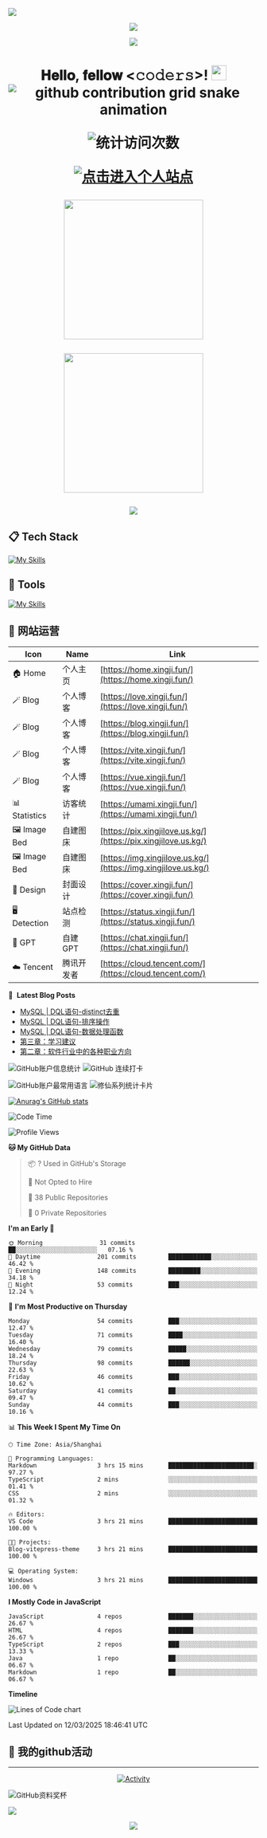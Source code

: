 [<img src="./static/hello.png">](https://home.xingji.fun/)

<p align="center">
<img src="https://capsule-render.vercel.app/api?type=waving&color=timeGradient&height=300&&section=header&text=HI%20THERE!&fontSize=90&fontAlign=50&fontAlignY=30&desc=I%20AM%20XINGJI%20%F0%9F%91%8B&descAlign=50&descSize=30&descAlignY=60&animation=twinkling" />
</p>

<p align="center">
<img src="https://readme-typing-svg.demolab.com?font=Orbitron&size=25&pause=1000&center=true&vCenter=true&random=false&width=600&lines=Welcome+to+my+GitHub+profile+page!;I+am+XINGJI+obsessed+with+programming!" />
</p>

<h1 align="center">𝐇𝐞𝐥𝐥𝐨, 𝐟𝐞𝐥𝐥𝐨𝐰 <𝚌𝚘𝚍𝚎𝚛𝚜></𝚌𝚘𝚍𝚎𝚛𝚜>! <img src="./static/image.gif" width="30px" alt=""><br>
 
<picture>
  <source media="(prefers-color-scheme: dark)" srcset="https://raw.githubusercontent.com/XingJi-love/XingJi-love//output/github-contribution-grid-snake-dark.svg">
  <source media="(prefers-color-scheme: light)" srcset="https://raw.githubusercontent.com/XingJi-love/XingJi-love/output/github-contribution-grid-snake.svg">
  <img alt="github contribution grid snake animation" src="https://raw.githubusercontent.com/XingJi-love/XingJi-love/output/github-contribution-grid-snake.svg">
</picture>

![ 统计访问次数](https://profile-counter.glitch.me/XingJi-love/count.svg)

[<img src="./static/icons.png" alt="点击进入个人站点">](https://home.xingji.fun)

<p align="center"><img align="center" width="280" src="./static/menu-logo.svg#gh-dark-mode-only"/></p>
<p align="center"><img align="center" width="280" src="./static/menu-logo-light.svg#gh-light-mode-only"/></p>

<p align="center">
  <a href="https://skillicons.dev">
    <img src="https://skillicons.dev/icons?i=github,git,c,java,js,css,kali,ubuntu,linux,idea,eclipse,vscode,visualstudio,webstorm,sublime,vercel,netlify" />
  </a>
</p>

## 📋 Tech Stack

[![My Skills](https://skillicons.dev/icons?i=c,go,rust,python,arduino,lua,nodejs,php,react,next,vue,nuxt,angular,express,tailwindcss,redux,bootstrap,html,css,js,jquery,ts,less,scss,fastapi,django,flask,pytorch,tensorflow,opencv,qt,electron,tauri,threejs)](https://skillicons.dev)

## 🔨 Tools

[![My Skills](https://skillicons.dev/icons?i=mysql,sqlite,redis,postgresql,rabbitmq,docker,kubernetes,nginx,git,npm,pnpm,yarn,vite,vitest,webpack,babel,cmake,anaconda,github,grafana,githubactions,jenkins,figma,aws,azure,gcp,cloudflare,vercel,netlify,heroku)](https://skillicons.dev)

## 📲 网站运营

| Icon         | Name             | Link                                               |
|--------------|------------------|----------------------------------------------------|
| 🏠 Home      | 个人主页         | [https://home.xingji.fun/](https://home.xingji.fun/)  |
| 🪄 Blog      | 个人博客         | [https://love.xingji.fun/](https://love.xingji.fun/) |
| 🪄 Blog      | 个人博客         | [https://blog.xingji.fun/](https://blog.xingji.fun/) |
| 🪄 Blog      | 个人博客         | [https://vite.xingji.fun/](https://vite.xingji.fun/) |
| 🪄 Blog      | 个人博客         | [https://vue.xingji.fun/](https://vue.xingji.fun/) |
| 📊 Statistics| 访客统计         | [https://umami.xingji.fun/](https://umami.xingji.fun/) |
| 🖼️ Image Bed | 自建图床         | [https://pix.xingjilove.us.kg/](https://pix.xingjilove.us.kg/) |  
| 🖼️ Image Bed | 自建图床         | [https://img.xingjilove.us.kg/](https://img.xingjilove.us.kg/) |  
| 🎨 Design    | 封面设计         | [https://cover.xingji.fun/](https://cover.xingji.fun/) |
| 🖥️ Detection | 站点检测         | [https://status.xingji.fun/](https://status.xingji.fun/) |
| 🤖 GPT       | 自建GPT          | [https://chat.xingji.fun/](https://chat.xingji.fun/) |
| ☁️ Tencent   | 腾讯开发者       | [https://cloud.tencent.com/](https://cloud.tencent.com/) |

📕 &nbsp;**Latest Blog Posts**
<!-- BLOG-POST-LIST:START -->
- [MySQL | DQL语句-distinct去重](https://vite.xingji.fun/Notes/MySQL/DQL语句-distinct去重.html)
- [MySQL | DQL语句-排序操作](https://vite.xingji.fun/Notes/MySQL/DQL语句-排序操作.html)
- [MySQL | DQL语句-数据处理函数](https://vite.xingji.fun/Notes/MySQL/DQL语句-数据处理函数.html)
- [第三章：学习建议](https://vite.xingji.fun/CS/学习建议.html)
- [第二章：软件行业中的各种职业方向](https://vite.xingji.fun/CS/软件行业中的各种职业方向.html)
<!-- BLOG-POST-LIST:END -->

![GitHub账户信息统计](https://github-readme-stats.vercel.app/api?username=XingJi-love&show_icons=true&theme=tokyonight)                         ![GitHub 连续打卡](https://streak-stats.demolab.com/?user=XingJi-love)

![GitHub账户最常用语言](https://github-readme-stats.vercel.app/api/top-langs/?username=XingJi-love&theme=tokyonight)                            ![修仙系列统计卡片](https://github-immortality.vercel.app/api?username=XingJi-love)

[![Anurag's GitHub stats](https://github-readme-stats.vercel.app/api?username=XingJi-love)](https://github.com/anuraghazra/github-readme-stats)

<!--START_SECTION:waka-->
![Code Time](http://img.shields.io/badge/Code%20Time-24%20hrs%2051%20mins-blue)

![Profile Views](http://img.shields.io/badge/Profile%20Views-0-blue)

**🐱 My GitHub Data** 

> 📦 ? Used in GitHub's Storage 
 > 
> 🚫 Not Opted to Hire
 > 
> 📜 38 Public Repositories 
 > 
> 🔑 0 Private Repositories 
 > 
**I'm an Early 🐤** 

```text
🌞 Morning                31 commits          ██░░░░░░░░░░░░░░░░░░░░░░░   07.16 % 
🌆 Daytime                201 commits         ████████████░░░░░░░░░░░░░   46.42 % 
🌃 Evening                148 commits         █████████░░░░░░░░░░░░░░░░   34.18 % 
🌙 Night                  53 commits          ███░░░░░░░░░░░░░░░░░░░░░░   12.24 % 
```
📅 **I'm Most Productive on Thursday** 

```text
Monday                   54 commits          ███░░░░░░░░░░░░░░░░░░░░░░   12.47 % 
Tuesday                  71 commits          ████░░░░░░░░░░░░░░░░░░░░░   16.40 % 
Wednesday                79 commits          █████░░░░░░░░░░░░░░░░░░░░   18.24 % 
Thursday                 98 commits          ██████░░░░░░░░░░░░░░░░░░░   22.63 % 
Friday                   46 commits          ███░░░░░░░░░░░░░░░░░░░░░░   10.62 % 
Saturday                 41 commits          ██░░░░░░░░░░░░░░░░░░░░░░░   09.47 % 
Sunday                   44 commits          ███░░░░░░░░░░░░░░░░░░░░░░   10.16 % 
```


📊 **This Week I Spent My Time On** 

```text
🕑︎ Time Zone: Asia/Shanghai

💬 Programming Languages: 
Markdown                 3 hrs 15 mins       ████████████████████████░   97.27 % 
TypeScript               2 mins              ░░░░░░░░░░░░░░░░░░░░░░░░░   01.41 % 
CSS                      2 mins              ░░░░░░░░░░░░░░░░░░░░░░░░░   01.32 % 

🔥 Editors: 
VS Code                  3 hrs 21 mins       █████████████████████████   100.00 % 

🐱‍💻 Projects: 
Blog-vitepress-theme     3 hrs 21 mins       █████████████████████████   100.00 % 

💻 Operating System: 
Windows                  3 hrs 21 mins       █████████████████████████   100.00 % 
```

**I Mostly Code in JavaScript** 

```text
JavaScript               4 repos             ███████░░░░░░░░░░░░░░░░░░   26.67 % 
HTML                     4 repos             ███████░░░░░░░░░░░░░░░░░░   26.67 % 
TypeScript               2 repos             ███░░░░░░░░░░░░░░░░░░░░░░   13.33 % 
Java                     1 repo              ██░░░░░░░░░░░░░░░░░░░░░░░   06.67 % 
Markdown                 1 repo              ██░░░░░░░░░░░░░░░░░░░░░░░   06.67 % 
```



**Timeline**

![Lines of Code chart](https://raw.githubusercontent.com/XingJi-love/XingJi-love/main/assets/bar_graph.png)


 Last Updated on 12/03/2025 18:46:41 UTC
<!--END_SECTION:waka-->

## 🚀 我的github活动 
---
<p align="center">
  <a href="https://love.xingji.fun">
    <img src="https://github-readme-activity-graph.vercel.app/graph?username=XingJi-love&theme=github-compact&custom_title=Activity&radius=30&height=300" alt="Activity">
  </a>
</p>

![GitHub资料奖杯](https://github-profile-trophy.vercel.app/?username=XingJi-love&theme=algolia)

![](./profile-3d-contrib/profile-night-rainbow.svg)

<p align="center">
<img src="https://capsule-render.vercel.app/api?type=waving&color=timeGradient&height=300&&section=footer&text=THE%20END!&fontSize=90&fontAlign=50&fontAlignY=70&desc=Hope%20your%20program%20is%20bug-free!&descAlign=50&descSize=30&descAlignY=40&animation=twinkling" />
</p>
